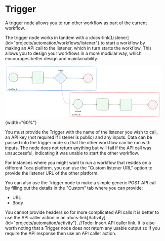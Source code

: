 # Trigger

A trigger node allows you to run other workflow as part of the current workflow.

The trigger node works in tandem with a :docs-link[Listener]{id="projects/automation/workflows/listener"} to start a workflow by making an API call to the listener, which in turn starts the workflow. This allows you to design your workflows in a more modular way, which encourages better design and maintainability.

![Trigger Diagram](/src/assets/trigger_diagram.png){width="60%"}

You must provide the Trigger with the name of the listener you wish to call, an API key (not required if listener is public) and any inputs.
Data can be passed into the trigger node so that the other workflow can be run with inputs.
The node does not return anything but will fail if the API call was unsuccessful, indicating it was unable to start the other workflow.

For instances where you might want to run a workflow that resides on a different Toca platform, you can use the "Custom listener URL" option to provide the listener URL of the other platform.

You can also use the Trigger node to make a simple generic POST API call by filling out the details in the "Custom" tab where you can provide:
- URL 
- Body

You cannot provide headers so for more complicated API calls it is better to use the API caller action in an :docs-link[Activity]{id="projects/automation/activity"}. //Todo: Insert API caller link. It is also worth noting that a Trigger node does not return any usable output so if you require the API response then use an API caller action.
